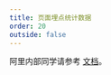```yaml
---
title: 页面埋点统计数据
order: 20
outside: false
---
```


阿里内部同学请参考 [文档](https://yuque.antfin-inc.com/ice/rdy99p/paswzc)。
